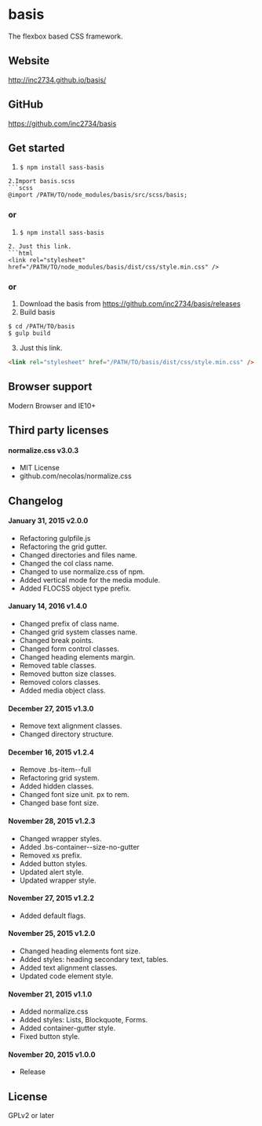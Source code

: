 # basis
The flexbox based CSS framework.

## Website

http://inc2734.github.io/basis/

## GitHub

https://github.com/inc2734/basis

## Get started


1. ```$ npm install sass-basis```
```
2.Import basis.scss
```scss
@import /PATH/TO/node_modules/basis/src/scss/basis;
```

### or


1. ```$ npm install sass-basis```
```
2. Just this link.
```html
<link rel="stylesheet" href="/PATH/TO/node_modules/basis/dist/css/style.min.css" />
```

### or

1. Download the basis from https://github.com/inc2734/basis/releases
2. Build basis
```shell
$ cd /PATH/TO/basis
$ gulp build
```
3. Just this link.
```html
<link rel="stylesheet" href="/PATH/TO/basis/dist/css/style.min.css" />
```


## Browser support
Modern Browser and IE10+

## Third party licenses

#### normalize.css v3.0.3
* MIT License
* github.com/necolas/normalize.css

## Changelog

#### January 31, 2015 v2.0.0
* Refactoring gulpfile.js
* Refactoring the grid gutter.
* Changed directories and files name.
* Changed the col class name.
* Changed to use normalize.css of npm.
* Added vertical mode for the media module.
* Added FLOCSS object type prefix.

#### January 14, 2016 v1.4.0
* Changed prefix of class name.
* Changed grid system classes name.
* Changed break points.
* Changed form control classes.
* Changed heading elements margin.
* Removed table classes.
* Removed button size classes.
* Removed colors classes.
* Added media object class.

#### December 27, 2015 v1.3.0
* Remove text alignment classes.
* Changed directory structure.

#### December 16, 2015 v1.2.4
* Remove .bs-item--full
* Refactoring grid system.
* Added hidden classes.
* Changed font size unit. px to rem.
* Changed base font size.

#### November 28, 2015 v1.2.3
* Changed wrapper styles.
* Added .bs-container--size-no-gutter
* Removed xs prefix.
* Added button styles.
* Updated alert style.
* Updated wrapper style.

#### November 27, 2015 v1.2.2
* Added default flags.

#### November 25, 2015 v1.2.0
* Changed heading elements font size.
* Added styles: heading secondary text, tables.
* Added text alignment classes.
* Updated code element style.

#### November 21, 2015 v1.1.0
* Added normalize.css
* Added styles: Lists, Blockquote, Forms.
* Added container-gutter style.
* Fixed button style.

#### November 20, 2015 v1.0.0
* Release

## License

GPLv2 or later

